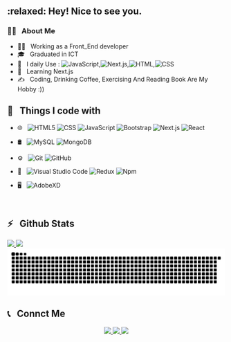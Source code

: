 <h2> :relaxed: Hey! Nice to see you.</h2>

<h3>👨‍💻 &nbsp; About Me</h3>

- :frowning_man: &nbsp; Working as a Front_End developer
- 🎓 &nbsp; Graduated in ICT
- 💼 &nbsp; I daily Use : ![JavaScript](https://img.shields.io/badge/JavaScript-yellow),![Next.js](https://img.shields.io/badge/Next.js-purple),![HTML](https://img.shields.io/badge/HTML-red),![CSS](https://img.shields.io/badge/CSS-blue)
- 🌱 &nbsp; Learning Next.js
- ✍️ &nbsp; Coding, Drinking Coffee, Exercising And Reading Book Are My Hobby :))

<h2>🔧 &nbsp; Things I code with</h2>

- 🌐 &nbsp;
  ![HTML5](https://img.shields.io/badge/-HTML5-333333?style=flat&logo=HTML5)
  ![CSS](https://img.shields.io/badge/-CSS-333333?style=flat&logo=CSS3&logoColor=1572B6)
  ![JavaScript](https://img.shields.io/badge/-JavaScript-333333?style=flat&logo=javascript)
  ![Bootstrap](https://img.shields.io/badge/-Bootstrap-333333?style=flat&logo=bootstrap&logoColor=563D7C)
  ![Next.js](https://img.shields.io/badge/-Next.js-333333?style=flat&logo=next.js)
  ![React](https://img.shields.io/badge/-React-333333?style=flat&logo=react)
- 🛢 &nbsp;
  ![MySQL](https://img.shields.io/badge/-MySQL-333333?style=flat&logo=mysql)
  ![MongoDB](https://img.shields.io/badge/-MongoDB-333333?style=flat&logo=mongodb)
- ⚙️ &nbsp;
  ![Git](https://img.shields.io/badge/-Git-333333?style=flat&logo=git)
  ![GitHub](https://img.shields.io/badge/-GitHub-333333?style=flat&logo=github)
- 🔧 &nbsp;
  ![Visual Studio Code](https://img.shields.io/badge/-Visual%20Studio%20Code-333333?style=flat&logo=visual-studio-code&logoColor=007ACC)
  ![Redux](https://img.shields.io/badge/-Redux-764ABC?style=flat-square&logo=redux&logoColor=white)
  ![Npm](https://img.shields.io/badge/-NPM-CB3837?style=flat-square&logo=npm&logoColor=white)
  
  
- 🖥 &nbsp;
  ![AdobeXD](https://img.shields.io/badge/-AdobeXD-333333?style=flat&logo=adobe-XD)

<br />

<h2>⚡️ &nbsp; Github Stats</h2>

<a href="https://github.com/Mehdi-haghdoost">
  <img src="https://github-readme-stats.vercel.app/api?username=Mehdi-haghdoost&show_icons=true&theme=radical" />
  <img src="https://github-readme-stats.vercel.app/api/top-langs/?username=Mehdi-haghdoost" />
</a>

<img align="center" src="https://raw.githubusercontent.com/imrrobat/imrrobat/d1b244e170d2b75fdda3efd499eaaf163f7a617c/images/github-contribution-grid-snake.svg" />

<h2>📞 &nbsp; Connct Me </h2>

<p align="center">
  <a href="https://instagram.com/mehdii_1992/">
    <img src="https://img.shields.io/badge/Instagram-@mehdii_1992-red?style=flat&logo=instagram" />
  </a>
  <a href="https://t.me/Mehdi_madridista/">
    <img src="https://img.shields.io/badge/Telegram-@Mehdi_madridista-blue?style=flat&logo=telegram" />
  </a>
   <a href="https://www.linkedin.com/in/mahdi-leo-463610100/">
    <img src="https://img.shields.io/badge/linkedin-%230077B5.svg?&style=flate&logo=linkedin&logoColor=white" />
  </a>
</p>

<br />


